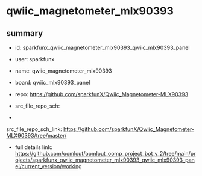 # qwiic_magnetometer_mlx90393
 
## summary 
* id: sparkfunx_qwiic_magnetometer_mlx90393_qwiic_mlx90393_panel
* user: sparkfunx
* name: qwiic_magnetometer_mlx90393
* board: qwiic_mlx90393_panel
* repo: https://github.com/sparkfunX/Qwiic_Magnetometer-MLX90393



* src_file_repo_sch: 
*
 src_file_repo_sch_link: https://github.com/sparkfunX/Qwiic_Magnetometer-MLX90393/tree/master/
* full details link: https://github.com/oomlout/oomlout_oomp_project_bot_v_2/tree/main/projects/sparkfunx_qwiic_magnetometer_mlx90393_qwiic_mlx90393_panel/current_version/working  






